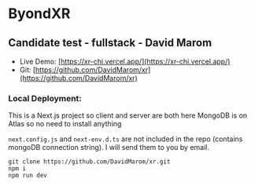 # ByondXR
## Candidate test - fullstack - David Marom

- Live Demo: [https://xr-chi.vercel.app/](https://xr-chi.vercel.app/)
- Git: [https://github.com/DavidMarom/xr](https://github.com/DavidMarom/xr)

### Local Deployment:
This is a Next.js project so client and server are both here
MongoDB is on Atlas so no need to install anything

`next.config.js` and `next-env.d.ts` are not included in the repo (contains mongoDB connection string). I will send them to you by email.

```
git clone https://github.com/DavidMarom/xr.git
npm i
npm run dev
```
